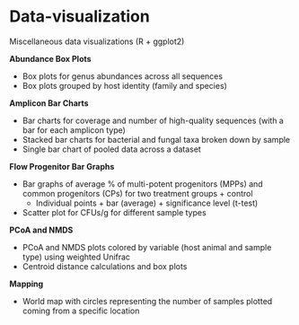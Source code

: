 # Data-visualization
Miscellaneous data visualizations (R + ggplot2)

**Abundance Box Plots**
* Box plots for genus abundances across all sequences
* Box plots grouped by host identity (family and species) 


**Amplicon Bar Charts**
* Bar charts for coverage and number of high-quality sequences (with a bar for each amplicon type)
* Stacked bar charts for bacterial and fungal taxa broken down by sample
* Single bar chart of pooled data across a dataset


**Flow Progenitor Bar Graphs**
* Bar graphs of average % of multi-potent progenitors (MPPs) and common progenitors (CPs) for two treatment groups + control
  * Individual points + bar (average) + significance level (t-test)
* Scatter plot for CFUs/g for different sample types


**PCoA and NMDS**
* PCoA and NMDS plots colored by variable (host animal and sample type) using weighted Unifrac
* Centroid distance calculations and box plots

**Mapping**
* World map with circles representing the number of samples plotted coming from a specific location
